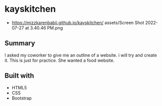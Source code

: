 # kayskitchen
* https://mizzkarenbabii.github.io/kayskitchen/
assets/Screen Shot 2022-07-27 at 3.40.46 PM.png
## Summary 
I asked my coworker to give me an outline of a website. i will try and create it. This is just for practice. She wanted a food website.

## Built with
* HTML5
* CSS 
* Bootstrap 

